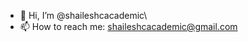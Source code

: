 - 👋 Hi, I’m @shaileshcacademic\
- 📫 How to reach me: shaileshcacademic@gmail.com

<!---
shaileshcacademic/shaileshcacademic is a ✨ special ✨ repository because its `README.md` (this file) appears on your GitHub profile.
You can click the Preview link to take a look at your changes.
--->
